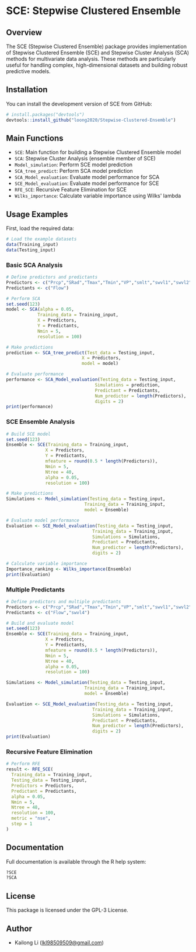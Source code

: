 # SCE: Stepwise Clustered Ensemble

## Overview

The SCE (Stepwise Clustered Ensemble) package provides implementation of Stepwise Clustered Ensemble (SCE) and Stepwise Cluster Analysis (SCA) methods for multivariate data analysis. These methods are particularly useful for handling complex, high-dimensional datasets and building robust predictive models.

## Installation

You can install the development version of SCE from GitHub:

```r
# install.packages("devtools")
devtools::install_github("loong2020/Stepwise-Clustered-Ensemble")
```

## Main Functions

- `SCE`: Main function for building a Stepwise Clustered Ensemble model
- `SCA`: Stepwise Cluster Analysis (ensemble member of SCE)
- `Model_simulation`: Perform SCE model prediction
- `SCA_tree_predict`: Perform SCA model prediction
- `SCA_Model_evaluation`: Evaluate model performance for SCA 
- `SCE_Model_evaluation`: Evaluate model performance for SCE
- `RFE_SCE`: Recursive Feature Elimination for SCE
- `Wilks_importance`: Calculate variable importance using Wilks' lambda

## Usage Examples

First, load the required data:

```r
# Load the example datasets
data(Training_input)
data(Testing_input)
```

### Basic SCA Analysis
```r
# Define predictors and predictants
Predictors <- c("Prcp","SRad","Tmax","Tmin","VP","smlt","swvl1","swvl2","swvl3","swvl4")
Predictants <- c("Flow")

# Perform SCA
set.seed(123)
model <- SCA(alpha = 0.05, 
            Training_data = Training_input, 
            X = Predictors, 
            Y = Predictants, 
            Nmin = 5, 
            resolution = 100)

# Make predictions
prediction <- SCA_tree_predict(Test_data = Testing_input,
                             X = Predictors,
                             model = model)

# Evaluate performance
performance <- SCA_Model_evaluation(Testing_data = Testing_input,
                                  Simulations = prediction,
                                  Predictant = Predictants,
                                  Num_predictor = length(Predictors),
                                  digits = 2)
print(performance)
```

### SCE Ensemble Analysis
```r
# Build SCE model
set.seed(123)
Ensemble <- SCE(Training_data = Training_input,
               X = Predictors,
               Y = Predictants,
               mfeature = round(0.5 * length(Predictors)),
               Nmin = 5,
               Ntree = 40,
               alpha = 0.05,
               resolution = 100)

# Make predictions
Simulations <- Model_simulation(Testing_data = Testing_input,
                              Training_data = Training_input,
                              model = Ensemble)

# Evaluate model performance
Evaluation <- SCE_Model_evaluation(Testing_data = Testing_input,
                                 Training_data = Training_input,
                                 Simulations = Simulations,
                                 Predictant = Predictants,
                                 Num_predictor = length(Predictors),
                                 digits = 2)

# Calculate variable importance
Importance_ranking <- Wilks_importance(Ensemble)
print(Evaluation)
```

### Multiple Predictants
```r
# Define predictors and multiple predictants
Predictors <- c("Prcp","SRad","Tmax","Tmin","VP","smlt","swvl1","swvl2","swvl3")
Predictants <- c("Flow","swvl4")

# Build and evaluate model
set.seed(123)
Ensemble <- SCE(Training_data = Training_input,
               X = Predictors,
               Y = Predictants,
               mfeature = round(0.5 * length(Predictors)),
               Nmin = 5,
               Ntree = 40,
               alpha = 0.05,
               resolution = 100)

Simulations <- Model_simulation(Testing_data = Testing_input,
                              Training_data = Training_input,
                              model = Ensemble)

Evaluation <- SCE_Model_evaluation(Testing_data = Testing_input,
                                 Training_data = Training_input,
                                 Simulations = Simulations,
                                 Predictant = Predictants,
                                 Num_predictor = length(Predictors),
                                 digits = 2)
print(Evaluation)
```

### Recursive Feature Elimination
```r
# Perform RFE
result <- RFE_SCE(
  Training_data = Training_input,
  Testing_data = Testing_input,
  Predictors = Predictors,
  Predictant = Predictants,
  alpha = 0.05,
  Nmin = 5,
  Ntree = 48,
  resolution = 100,
  metric = "nse",
  step = 1
)
```

## Documentation

Full documentation is available through the R help system:

```r
?SCE
?SCA
```

## License

This package is licensed under the GPL-3 License.

## Author

- Kailong Li (lkl98509509@gmail.com) 